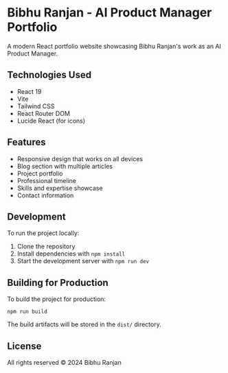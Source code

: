 # Bibhu Ranjan - AI Product Manager Portfolio

A modern React portfolio website showcasing Bibhu Ranjan's work as an AI Product Manager.

## Technologies Used

- React 19
- Vite
- Tailwind CSS
- React Router DOM
- Lucide React (for icons)

## Features

- Responsive design that works on all devices
- Blog section with multiple articles
- Project portfolio
- Professional timeline
- Skills and expertise showcase
- Contact information

## Development

To run the project locally:

1. Clone the repository
2. Install dependencies with `npm install`
3. Start the development server with `npm run dev`

## Building for Production

To build the project for production:

```
npm run build
```

The build artifacts will be stored in the `dist/` directory.

## License

All rights reserved © 2024 Bibhu Ranjan
